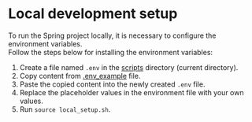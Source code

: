 # Local development setup

To run the Spring project locally, it is necessary to configure the environment variables. \
Follow the steps below for installing the environment variables:

1. Create a file named `.env` in the [scripts](.) directory (current directory).
2. Copy content from [.env_example](./bootstrap/.env_example) file.
3. Paste the copied content into the newly created `.env` file.
4. Replace the placeholder values in the environment file with your own values.
5. Run ```source local_setup.sh```.
